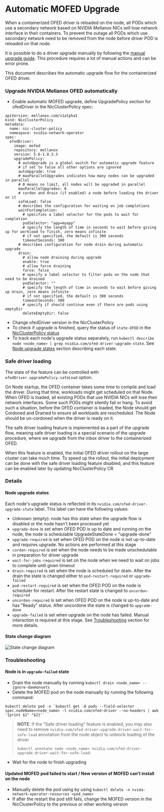 # Automatic MOFED Upgrade
When a containerized OFED driver is reloaded on the node, all PODs which use a secondary network based on NVIDIA Mellanox NICs will lose network interface in their containers.
To prevent the outage all PODs which use secondary network need to be removed from the node before driver POD is reloaded on that node.

It is possible to do a driver upgrade manually by following the [manual upgrade guide](host-ofed.md#upgrade-nvidia-mellanox-ofed). This procedure requires a lot of manual actions and can be error prone.

This document describes the automatic upgrade flow for the containerized OFED driver.

### Upgrade NVIDIA Mellanox OFED automatically
* Enable automatic MOFED upgrade, define UpgradePolicy section for ofedDriver in the NicClusterPolicy spec:
```
apiVersion: mellanox.com/v1alpha1
kind: NicClusterPolicy
metadata:
  name: nic-cluster-policy
  namespace: nvidia-network-operator
spec:
  ofedDriver:
    image: mofed
    repository: mellanox
    version: 5.6-1.0.3.3
    upgradePolicy:
      # autoUpgrade is a global switch for automatic upgrade feature
      # if set to false all other options are ignored
      autoUpgrade: true
      # maxParallelUpgrades indicates how many nodes can be upgraded in parallel
      # 0 means no limit, all nodes will be upgraded in parallel
      maxParallelUpgrades: 0
      # cordon and drain (if enabled) a node before loading the driver on it
      safeLoad: false
      # describes the configuration for waiting on job completions
      waitForCompletion:
        # specifies a label selector for the pods to wait for completion
        podSelector: "app=myapp"
        # specify the length of time in seconds to wait before giving up for workload to finish, zero means infinite
        # if not specified, the default is 300 seconds
        timeoutSeconds: 300
      # describes configuration for node drain during automatic upgrade
      drain:
        # allow node draining during upgrade
        enable: true
        # allow force draining
        force: false
        # specify a label selector to filter pods on the node that need to be drained
        podSelector: ""
        # specify the length of time in seconds to wait before giving up drain, zero means infinite
        # if not specified, the default is 300 seconds
        timeoutSeconds: 300
        # specify if should continue even if there are pods using emptyDir
        deleteEmptyDir: false
```
* Change ofedDriver version in the NicClusterPolicy
* To check if upgrade is finished, query the status of `state-OFED` in the [NicClusterPolicy status](https://github.com/Mellanox/network-operator#nicclusterpolicy-status)
* To track each node's upgrade status separately, run `kubectl describe node <node_name> | grep nvidia.com/ofed-driver-upgrade-state`. See [Node upgrade states](#node-upgrade-states) section describing each state. 

### Safe driver loading

The state of the feature can be controlled with `ofedDriver.upgradePolicy.safeLoad` option.

On Node startup, the OFED container takes some time to compile and load the driver. 
During that time, workloads might get scheduled on that Node.
When OFED is loaded, all existing PODs that use NVIDIA NICs will lose their network interfaces.
Some such PODs might silently fail or hang.
To avoid such a situation, before the OFED container is loaded, 
the Node should get Cordoned and Drained to ensure all workloads are rescheduled.
The Node should be un-cordoned when the driver is ready on it.

The safe driver loading feature is implemented as a part of the upgrade flow,
meaning safe driver loading is a special scenario of the upgrade procedure,
where we upgrade from the inbox driver to the containerized OFED.

When this feature is enabled, the initial OFED driver rollout on the large cluster can take much time.
To speed up the rollout, the initial deployment can be done with the safe driver loading feature disabled,
and this feature can be enabled later by updating NicClusterPolicy CR

### Details
#### Node upgrade states
Each node's upgrade status is reflected in its `nvidia.com/ofed-driver-upgrade-state` label. This label can have the following values:
* Unknown (empty): node has this state when the upgrade flow is disabled or the node hasn't been processed yet
* `upgrade-done` is set when OFED POD is up to date and running on the node, the node is schedulable
UpgradeStateDone = "upgrade-done"
* `upgrade-required` is set when OFED POD on the node is not up-to-date and requires upgrade. No actions are performed at this stage
* `cordon-required` is set when the node needs to be made unschedulable in preparation for driver upgrade 
* `wait-for-jobs-required` is set on the node when we need to wait on jobs to complete until given timeout
* `drain-required` is set when the node is scheduled for drain. After the drain the state is changed either to `pod-restart-required` or `upgrade-failed`
* `pod-restart-required` is set when the OFED POD on the node is scheduler for restart. After the restart state is changed to `uncordon-required`
* `uncordon-required` is set when OFED POD on the node is up-to-date and has "Ready" status. After uncordone the state is changed to `upgrade-done`
* `upgrade-failed` is set when upgrade on the node has failed. Manual interaction is required at this stage. See [Troubleshooting](#node-is-in-drain-failed-state) section for more details.

#### State change diagram

![State change diagram](images/ofed-upgrade-state-change-diagram.png)

### Troubleshooting
#### Node is in `upgrade-failed` state
* Drain the node manually by running `kubectl drain <node_name> --ignore-daemonsets`
* Delete the MOFED pod on the node manually by running the following command:
```
kubectl delete pod -n `kubectl get -A pods --field-selector spec.nodeName=<node_name> -l nvidia.com/ofed-driver --no-headers | awk '{print $1" "$2}'`
```

>__NOTE__: If the "Safe driver loading" feature is enabled, you may also need to remove `nvidia.com/ofed-driver-upgrade.driver-wait-for-safe-load`
annotation from the node object to unblock loading of the driver
> 
> `kubectl annotate node <node_name> nvidia.com/ofed-driver-upgrade.driver-wait-for-safe-load-`


* Wait for the node to finish upgrading
#### Updated MOFED pod failed to start / New version of MOFED can't install on the node
* Manually delete the pod using by using `kubectl delete -n nvida-network-operator-resources <pod_name>`
* If after the restart the pod still fails, change the MOFED version in the NicClusterPolicy to the previous or other working version